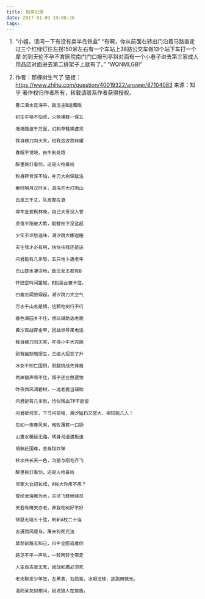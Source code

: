 ```yaml
---
title: 搞笑记录
date: 2017-01-09 19:08:26
tags:
---
```

1. “小姐，请问一下有没有卖半岛铁盒”
“有啊，你从前面右转出门沿着马路直走过三个红绿灯往左拐150米左右有一个车站上38路公交车做13个站下车打一个摩
的到天伦不孕不育医院南门门口报刊亭斜对面有一个小巷子进去第三家成人用品店对面进去第二排架子上就有了。”
“WQNMLGB!”

2. 作者：那棵树生气了
   链接：https://www.zhihu.com/question/40019322/answer/87104083
   来源：知乎
   著作权归作者所有，转载请联系作者获得授权。
   
       春江潮水连海平，敌法主B运魔瓶
       
       初生牛犊不怕虎，火枪裸鞋一保五
       
       滟滟随波千万里，幻刺草鞋裸虚灵
       
       我自横刀向天笑，给我这波我辉耀
       
       春眠不觉晓，白牛到处跑
       
       醉里挑灯看剑，还是火枪最贱
       
       粉身碎骨浑不怕，补刀大树保敌法
       
       秦时明月汉时关，混沌开大打肉山
       
       白发三千丈，队友都在浪
       
       停车坐爱枫林晚，自己大哥没人管
       
       虎落平阳被犬欺，骷髅倒下没蓝起
       
       少年不识愁滋味，潮汐跳大娜迦睡
       
       天生我才必有用，快快扶我还能送
       
       问君能有几多愁，五只地卜遇老牛
       
       巴山楚水凄凉地，敌法女王都有B
       
       怀旧空吟闻笛赋，B到高台被卡住。
       
       四塞忽闻狼烟起，潮汐跳刀大空气
       
       万水千山总是情，给颗吃树行不行
       
       春色满园关不住，想玩辅助选老鹿
       
       黄沙百战穿金甲，团战领导来电话
       
       我自横刀向天笑，吓得小牛大完跳
       
       别有幽愁暗恨生，三级大招忘了升
       
       冰女不知亡国恨，假腿挑战先锋盾
       
       两岸猿声啼不住，猴子还在憋遗物
       
       昨夜西风凋碧树，一选老鹿当辅助
       
       问君能有几多愁，恰似残血TP不能留
       
       问君欲何志，下马问前程，潮汐猛犸又空大，相知能几人！
       
       忽如一夜春风来，暗牧薄葬一口奶
       
       山重水覆疑无路，转身河道遇极速
       
       捐躯赴国难，舍身踩炸弹
       
       秋水共长天一色，沟壑与刚毛齐飞
       
       醉里挑灯看剑，还是火枪最贱
       
       邻家火女初长成，A帐大你疼不疼？
       
       曾经沧海难为水，买活飞鞋继续怼
       
       天若有情天亦老，养我吃树好不好
       
       锦瑟无端五十弦，刷新A杖二十连
       
       古道西风瘦马，屠夫钩死光法
       
       莫愁前路无知己，白牛全图追着你
       
       路见不平一声吼，一转两转全带走
       
       人生自古谁无死，团战影魔必须死
       
       老夫聊发少年狂，左黑黄，右勋章，冰眼法球，逃跑用微光。
       
       洛阳亲友如相问，别说狼人在偷盾。